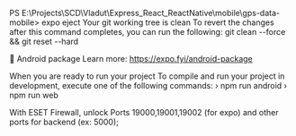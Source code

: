 PS E:\Projects\SCD\Vladut\Express_React_ReactNative\mobile\gps-data-mobile> expo eject
Your git working tree is clean
To revert the changes after this command completes, you can run the following:
  git clean --force && git reset --hard

📝  Android package Learn more: https://expo.fyi/android-package


  When you are ready to run your project
To compile and run your project in development, execute one of the following commands:
› npm run android
› npm run web

With ESET Firewall, unlock Ports 19000,19001,19002 (for expo) and other ports for backend (ex: 5000);
